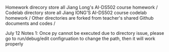 
Homework direcory store all Jiang Long's AI-DS502 course homework /
Codelab directory store all Jiang lONG'S AI-DS502 course codelab homework /
Other directories are forked from teacher's shared Github documents and codes /


July 12  Notes 1:
Once py cannot be executed due to directory issue, please go to run/debug/edit configruation to change the path, then it will work properly
